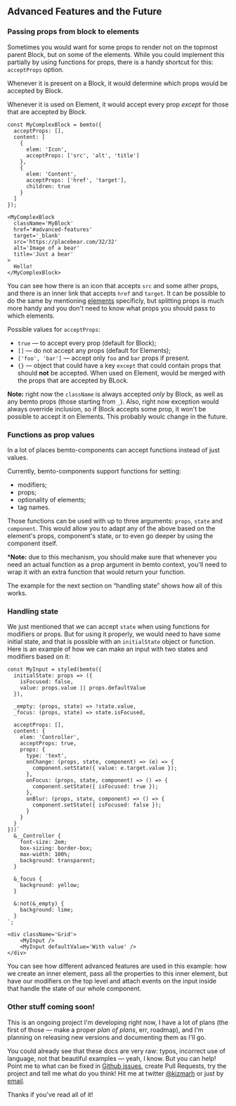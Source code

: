 ## Advanced Features and the Future

### Passing props from block to elements

Sometimes you would want for some props to render not on the topmost parent Block, but on some of the elements. While you could implement this partially by using functions for props, there is a handy shortcut for this: `acceptProps` option.

Whenever it is present on a Block, it would determine which props would be accepted by Block.

Whenever it is used on Element, it would accept every prop _except_ for those that are accepted by Block.

    const MyComplexBlock = bemto({
      acceptProps: [],
      content: [
        {
          elem: 'Icon',
          acceptProps: ['src', 'alt', 'title']
        },
        {
          elem: 'Content',
          acceptProps: ['href', 'target'],
          children: true
        }
      ]
    });

    <MyComplexBlock
      className='MyBlock'
      href='#advanced-features'
      target='_blank'
      src='https://placebear.com/32/32'
      alt='Image of a bear'
      title='Just a bear'
    >
      Hello!
    </MyComplexBlock>

You can see how there is an icon that accepts `src` and some ather props, and there is an inner link that accepts `href` and `target`. It can be possible to do the same by mentioning [elements](#elements) specificly, but splitting props is much more handy and you don't need to know what props you should pass to which elements.

Possible values for `acceptProps`:

- `true` — to accept every prop (default for Block);
- `[]` — do not accept any props (default for Elements);
- `['foo', 'bar']` — accept only `foo` and `bar` props if present.
- `{}` — object that could have a key `except` that could contain props that should **not** be accepted. When used on Element, would be merged with the props that are accepted by BLock.

**Note:** right now the `className` is always accepted _only_ by Block, as well as any bemto props (those starting from `_`). Also, right now exception would always override inclusion, so if Block accepts some prop, it won't be possible to accept it on Elements. This probably woulc change in the future.

### Functions as prop values

In a lot of places bemto-components can accept functions instead of just values.

Currently, bemto-components support functions for setting:

- modifiers;
- props;
- optionality of elements;
- tag names.

Those functions can be used with up to three arguments: `props`, `state` and `component`. This would allow you to adapt any of the above based on the element's props, component's state, or to even go deeper by using the component itself.

***Note:** due to this mechanism, you should make sure that whenever you need an actual function as a prop argument in bemto context, you'll need to wrap it with an extra function that would return your function.

The example for the next section on “handling state” shows how all of this works.

### Handling state

We just mentioned that we can accept `state` when using functions for modifiers or props. But for using it properly, we would need to have some initial state, and that is possible with an `initialState` object or function. Here is an example of how we can make an input with two states and modifiers based on it:

    const MyInput = styled(bemto({
      initialState: props => ({
        isFocused: false,
        value: props.value || props.defaultValue
      }),

      _empty: (props, state) => !state.value,
      _focus: (props, state) => state.isFocused,

      acceptProps: [],
      content: {
        elem: 'Controller',
        acceptProps: true,
        props: {
          type: 'text',
          onChange: (props, state, component) => (e) => {
            component.setState({ value: e.target.value });
          },
          onFocus: (props, state, component) => () => {
            component.setState({ isFocused: true });
          },
          onBlur: (props, state, component) => () => {
            component.setState({ isFocused: false });
          }
        }
      }
    }))`
      &__Controller {
        font-size: 2em;
        box-sizing: border-box;
        max-width: 100%;
        background: transparent;
      }

      &_focus {
        background: yellow;
      }

      &:not(&_empty) {
        background: lime;
      }
    `;

    <div className='Grid'>
        <MyInput />
        <MyInput defaultValue='With value' />
    </div>

You can see how different advanced features are used in this example: how we create an inner element, pass all the properties to this inner element, but have our modifiers on the top level and attach events on the input inside that handle the state of our whole component.

### Other stuff coming soon!

This is an ongoing project I'm developing right now, I have a lot of plans (the first of those — make a proper _plan of plans_, err, roadmap), and I'm planning on releasing new versions and documenting them as I'll go.

You could already see that these docs are very raw: typos, incorrect use of language, not that beautiful examples — yeah, I know. But you can help! Point me to what can be fixed in [Github issues](https://github.com/bemto/bemto-components/issues), create Pull Requests, try the project and tell me what do you think! Hit me at twitter [@kizmarh](https://twitter.com/kizmarh/) or just by [email](mailto:kizmarh@ya.ru).

Thanks if you've read all of it!

